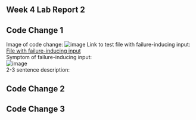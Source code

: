 ## Week 4 Lab Report 2 <br>
**Code Change 1**<br>
---

Image of code change:
![image](https://user-images.githubusercontent.com/99768694/164589639-52785807-4a86-4219-8bae-ebb49c23b6d1.png)
Link to test file with failure-inducing input:<br>
[File with failure-inducing input](https://github.com/brandonszeto/markdown-parser/blob/master/test-file.md)<br>
Symptom of failure-inducing input:<br>
![image](https://user-images.githubusercontent.com/99768694/164587751-d2097fbc-6660-40b0-b62c-2e8d9b4f02b8.png)<br>
2-3 sentence description:<br>



**Code Change 2**<br>
---

**Code Change 3**<br>
---
